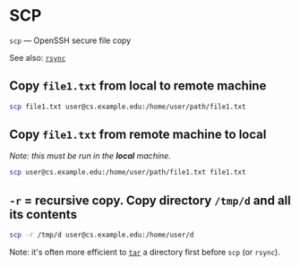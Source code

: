 # SCP

`scp` — OpenSSH secure file copy

See also: [`rsync`](rsync.md)

## Copy `file1.txt` from local to remote machine
```bash
scp file1.txt user@cs.example.edu:/home/user/path/file1.txt
```

## Copy `file1.txt` from remote machine to local

*Note: this must be run in the **local** machine.*
```bash
scp user@cs.example.edu:/home/user/path/file1.txt file1.txt
```

## `-r` = recursive copy. Copy directory `/tmp/d` and all its contents
```bash
scp -r /tmp/d user@cs.example.edu:/home/user/d
```

Note: it's often more efficient to [`tar`](tar.md) a directory first before `scp` (or `rsync`).
